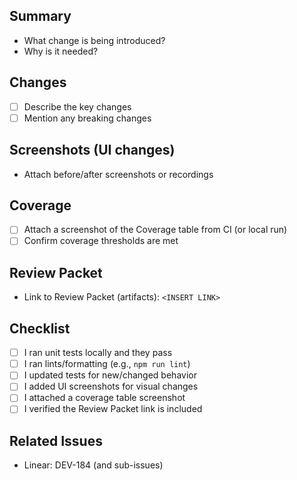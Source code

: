 ## Summary

- What change is being introduced?
- Why is it needed?

## Changes

- [ ] Describe the key changes
- [ ] Mention any breaking changes

## Screenshots (UI changes)

- Attach before/after screenshots or recordings

## Coverage

- [ ] Attach a screenshot of the Coverage table from CI (or local run)
- [ ] Confirm coverage thresholds are met

## Review Packet

- Link to Review Packet (artifacts): `<INSERT LINK>`

## Checklist

- [ ] I ran unit tests locally and they pass
- [ ] I ran lints/formatting (e.g., `npm run lint`)
- [ ] I updated tests for new/changed behavior
- [ ] I added UI screenshots for visual changes
- [ ] I attached a coverage table screenshot
- [ ] I verified the Review Packet link is included

## Related Issues

- Linear: DEV-184 (and sub-issues)
